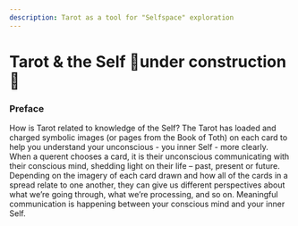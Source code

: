 ```yaml
---
description: Tarot as a tool for "Selfspace" exploration
---
```


# Tarot & the Self  🚧under construction🚧

### Preface

How is Tarot related to knowledge of the Self? The Tarot has loaded and charged symbolic images \(or pages from the Book of Toth\) on each card to help you understand your unconscious - you inner Self - more clearly. When a querent chooses a card, it is their unconscious communicating with their conscious mind, shedding light on their life – past, present or future. Depending on the imagery of each card drawn and how all of the cards in a spread relate to one another, they can give us different perspectives about what we’re going through, what we’re processing, and so on.  Meaningful communication is happening between your conscious mind and your inner Self.

